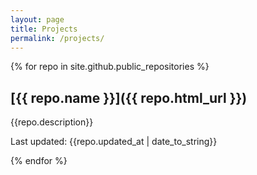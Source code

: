 ```yaml
---
layout: page
title: Projects
permalink: /projects/
---
```


{% for repo in site.github.public_repositories %}

## [{{ repo.name }}]({{ repo.html_url }})

{{repo.description}}

Last updated: {{repo.updated_at | date_to_string}}

{% endfor %}